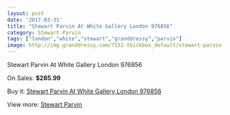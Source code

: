 ```yaml
---
layout: post
date: '2017-03-31'
title: "Stewart Parvin At White Gallery London 976856"
category: Stewart Parvin
tags: ["london","white","stewart","granddressy","parvin"]
image: http://img.granddressy.com/7152-thickbox_default/stewart-parvin-at-white-gallery-london-976856.jpg
---
```

Stewart Parvin At White Gallery London 976856

On Sales: **$285.99**
<a href="https://www.granddressy.com/en/stewart-parvin/6409-stewart-parvin-at-white-gallery-london-976856.html"><amp-img layout="responsive" width="600" height="600" src="//img.granddressy.com/7152-thickbox_default/stewart-parvin-at-white-gallery-london-976856.jpg" alt="Stewart Parvin At White Gallery London 976856 0" /></a>

Buy it: [Stewart Parvin At White Gallery London 976856](https://www.granddressy.com/en/stewart-parvin/6409-stewart-parvin-at-white-gallery-london-976856.html "Stewart Parvin At White Gallery London 976856")

View more: [Stewart Parvin](https://www.granddressy.com/en/110-stewart-parvin "Stewart Parvin")
